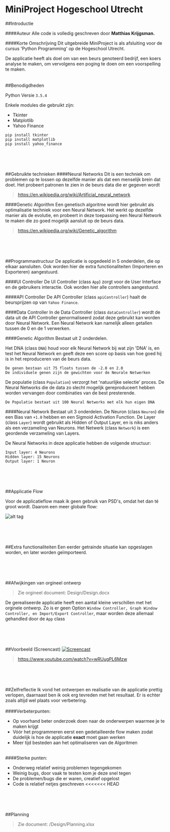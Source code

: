 # MiniProject Hogeschool Utrecht

##Introductie

####Auteur
Alle code is volledig geschreven door **Matthias Krijgsman.**

####Korte Omschrijving
Dit uitgebreide MiniProject is als afsluiting voor de cursus 'Python Programming' op de Hogeschool Utrecht.

De applicatie heeft als doel om van een beurs genoteerd bedrijf, een koers analyse te maken,
om vervolgens een poging te doen om een voorspelling te maken.
</br></br></br>
##Benodigdheden

Python Versie `3.5.4`

Enkele modules die gebruikt zijn:
- Tkinter
- Matplotlib
- Yahoo Finance


```
pip install tkinter
pip install matplotlib
pip install yahoo_finance
```
</br></br></br>

##Gebruikte technieken
####Neural Networks
Dit is een techniek om problemen op te lossen op dezelfde manier als dat een menselijk brein dat doet.
Het probeert patronen te zien in de beurs data die er gegeven wordt
> https://en.wikipedia.org/wiki/Artificial_neural_network

####Genetic Algorithm
Een genetisch algoritme wordt hier gebruikt als optimalisatie techniek voor een Neural Network.
Het werkt op dezelfde manier als de evolutie, en probeert in deze toepassing een Neural Network te maken
die zo goed mogelijk aansluit op de beurs data.
> https://en.wikipedia.org/wiki/Genetic_algorithm

</br></br></br>

##Programmastructuur
De applicatie is opgedeeld in 5 onderdelen, die op elkaar aansluiten. 
Ook worden hier de extra functionaliteiten (Importeren en Exporteren) aangestuurd.

####UI Controller
De UI Controller (class `App`) zorgt voor de User Interface en de gebruikers interactie.
Ook worden hier alle controllers aangestuurd.

####API Controller
De API Controller (class `apiController`) haalt de beursprijzen op van `Yahoo Finance`.

####Data Controller
In de Data Controller (class `dataController`) wordt de data uit de API Controller genormaliseerd zodat 
deze gebruikt kan worden door Neural Network.
Een Neural Network kan namelijk alleen getallen tussen de 0 en de 1 verwerken.

####Genetic Algorithm
Bestaat uit 2 onderdelen.

Het DNA (class `DNA`) houd voor elk Neural Network bij wat zijn 'DNA' is, en test het Neural Network en geeft 
deze een score op basis van hoe goed hij is in het reproduceren van de beurs data.
```
De genen bestaan uit 75 floats tussen de -2.0 en 2.0
De individuele genen zijn de gewichten voor de Neurale Netwerken
```

De populatie (class `Population`) verzorgt het 'natuurlijke selectie' proces. De Neural Networks die de data 
zo slecht mogelijk gereproduceert hebben worden vervangen door combinaties van de best presterende.
```
De Populatie bestaat uit 100 Neural Networks met elk hun eigen DNA
```

####Neural Network
Bestaat uit 3 onderdelen.
De Neuron (class `Neuron`) die een Bias van `+1.0` hebben en een Sigmoid Activation Function.
De Layer (class `Layer`) wordt gebruikt als Hidden of Output Layer, en is niks anders als een verzameling van Neurons.
Het Netwerk (class `Network`) is een geordende verzameling van Layers.

De Neural Networks in deze applicatie hebben de volgende structuur:
```
Input layer: 4 Neurons
Hidden layer: 15 Neurons
Output layer: 1 Neuron
```
</br></br></br>

##Applicatie Flow

Voor de applicatieflow maak ik geen gebruik van PSD's, omdat het dan té groot wordt.
Daarom een meer globale flow:

![alt tag](http://www.matthiaskrijgsman.nl/HUProject/MiniProjectDiagram.png)

</br></br></br>

##Extra functionaliteiten
Een eerder getrainde situatie kan opgeslagen worden, en later worden geïmporteerd.

</br></br></br>

##Afwijkingen van orgineel ontwerp

> Zie orgineel document: Design/Design.docx

De gerealiseerde applicatie heeft een aantal kleine verschillen met het orginele ontwerp.
Zo is er geen Option `Window Controller, Graph Window Controller, en Import/Export Controller`, maar worden deze 
allemaal gehandled door de `App` class

</br></br></br>

##Voorbeeld (Screencast)
[![Screencast](https://img.youtube.com/vi/wRUugPL6Mzw/0.jpg)](https://www.youtube.com/watch?v=wRUugPL6Mzw)
> https://www.youtube.com/watch?v=wRUugPL6Mzw

</br></br></br>

##Zelfreflectie
Ik vond het ontwerpen en realisatie van de applicatie prettig verlopen, daarnaast ben ik ook erg tevreden met het resultaat.
Er is echter zoals altijd wel plaats voor verbetering.
</br></br>
####Verbeterpunten:
- Op voorhand beter onderzoek doen naar de onderwerpen waarmee je te maken krijgt
- Vóór het programmeren eerst een gedetailleerde flow maken zodat duidelijk is hoe de applicatie **exact** moet gaan werken
- Meer tijd besteden aan het optimaliseren van de Algoritmen
</br></br>

####Sterke punten:
- Onderweg relatief weinig problemen tegengekomen
- Weinig bugs, door vaak te testen kom je deze snel tegen
- De problemen/bugs die er waren, creatief opgelost
- Code is relatief netjes geschreven
<<<<<<< HEAD

</br></br></br>

##Planning

> Zie document: /Design/Planning.xlsx
